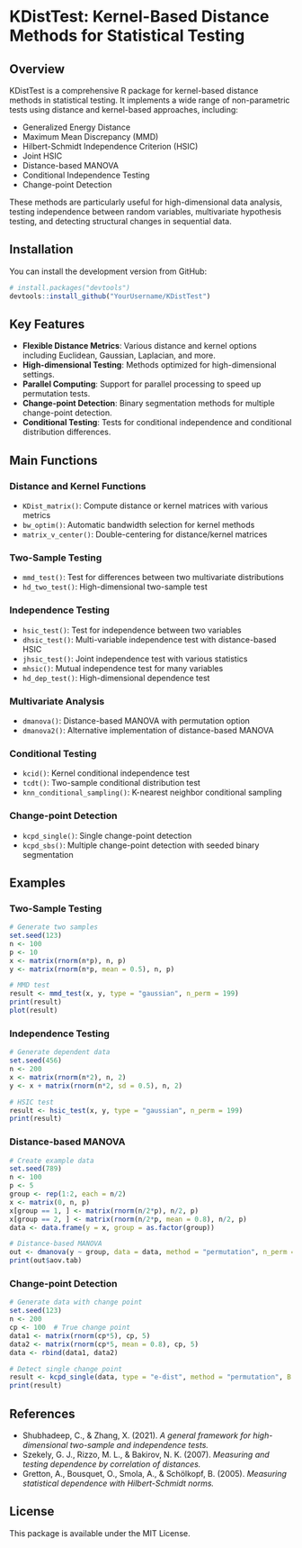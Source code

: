 # KDistTest: Kernel-Based Distance Methods for Statistical Testing

## Overview

KDistTest is a comprehensive R package for kernel-based distance methods in statistical testing. It implements a wide range of non-parametric tests using distance and kernel-based approaches, including:

- Generalized Energy Distance
- Maximum Mean Discrepancy (MMD)
- Hilbert-Schmidt Independence Criterion (HSIC)
- Joint HSIC
- Distance-based MANOVA
- Conditional Independence Testing
- Change-point Detection

These methods are particularly useful for high-dimensional data analysis, testing independence between random variables, multivariate hypothesis testing, and detecting structural changes in sequential data.

## Installation

You can install the development version from GitHub:

```r
# install.packages("devtools")
devtools::install_github("YourUsername/KDistTest")
```

## Key Features

- **Flexible Distance Metrics**: Various distance and kernel options including Euclidean, Gaussian, Laplacian, and more.
- **High-dimensional Testing**: Methods optimized for high-dimensional settings.
- **Parallel Computing**: Support for parallel processing to speed up permutation tests.
- **Change-point Detection**: Binary segmentation methods for multiple change-point detection.
- **Conditional Testing**: Tests for conditional independence and conditional distribution differences.

## Main Functions

### Distance and Kernel Functions

- `KDist_matrix()`: Compute distance or kernel matrices with various metrics
- `bw_optim()`: Automatic bandwidth selection for kernel methods
- `matrix_v_center()`: Double-centering for distance/kernel matrices

### Two-Sample Testing

- `mmd_test()`: Test for differences between two multivariate distributions
- `hd_two_test()`: High-dimensional two-sample test

### Independence Testing

- `hsic_test()`: Test for independence between two variables
- `dhsic_test()`: Multi-variable independence test with distance-based HSIC
- `jhsic_test()`: Joint independence test with various statistics
- `mhsic()`: Mutual independence test for many variables
- `hd_dep_test()`: High-dimensional dependence test

### Multivariate Analysis

- `dmanova()`: Distance-based MANOVA with permutation option
- `dmanova2()`: Alternative implementation of distance-based MANOVA

### Conditional Testing

- `kcid()`: Kernel conditional independence test
- `tcdt()`: Two-sample conditional distribution test
- `knn_conditional_sampling()`: K-nearest neighbor conditional sampling

### Change-point Detection

- `kcpd_single()`: Single change-point detection
- `kcpd_sbs()`: Multiple change-point detection with seeded binary segmentation

## Examples

### Two-Sample Testing

```r
# Generate two samples
set.seed(123)
n <- 100
p <- 10
x <- matrix(rnorm(n*p), n, p)
y <- matrix(rnorm(n*p, mean = 0.5), n, p)

# MMD test
result <- mmd_test(x, y, type = "gaussian", n_perm = 199)
print(result)
plot(result)
```

### Independence Testing

```r
# Generate dependent data
set.seed(456)
n <- 200
x <- matrix(rnorm(n*2), n, 2)
y <- x + matrix(rnorm(n*2, sd = 0.5), n, 2)

# HSIC test
result <- hsic_test(x, y, type = "gaussian", n_perm = 199)
print(result)
```

### Distance-based MANOVA

```r
# Create example data
set.seed(789)
n <- 100
p <- 5
group <- rep(1:2, each = n/2)
x <- matrix(0, n, p)
x[group == 1, ] <- matrix(rnorm(n/2*p), n/2, p)
x[group == 2, ] <- matrix(rnorm(n/2*p, mean = 0.8), n/2, p)
data <- data.frame(y = x, group = as.factor(group))

# Distance-based MANOVA
out <- dmanova(y ~ group, data = data, method = "permutation", n_perm = 99)
print(out$aov.tab)
```

### Change-point Detection

```r
# Generate data with change point
set.seed(123)
n <- 200
cp <- 100  # True change point
data1 <- matrix(rnorm(cp*5), cp, 5)
data2 <- matrix(rnorm(cp*5, mean = 0.8), cp, 5) 
data <- rbind(data1, data2)

# Detect single change point
result <- kcpd_single(data, type = "e-dist", method = "permutation", B = 99)
print(result)
```

## References

- Shubhadeep, C., & Zhang, X. (2021). *A general framework for high-dimensional two-sample and independence tests.*
- Szekely, G. J., Rizzo, M. L., & Bakirov, N. K. (2007). *Measuring and testing dependence by correlation of distances.*
- Gretton, A., Bousquet, O., Smola, A., & Schölkopf, B. (2005). *Measuring statistical dependence with Hilbert-Schmidt norms.*

## License

This package is available under the MIT License.
